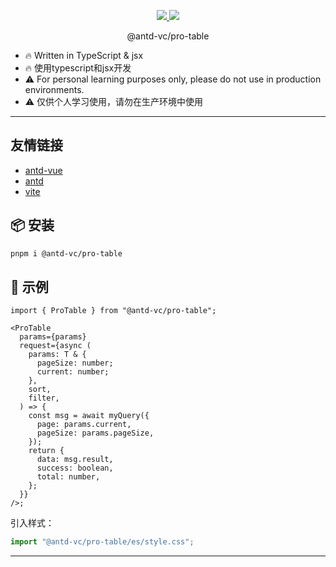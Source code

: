 <p align="center">
  <a href="https://www.npmjs.org/package/@antd-vc/pro-table">
    <img src="https://img.shields.io/npm/v/@antd-vc/pro-table.svg">
  </a>
  <a href="https://npmcharts.com/compare/@antd-vc/pro-table?minimal=true">
    <img src="https://img.shields.io/npm/dm/@antd-vc/pro-table.svg">
  </a>
  <br>
</p>

<p align="center">@antd-vc/pro-table</p>

- 🔥 Written in TypeScript & jsx
- 🔥 使用typescript和jsx开发
- ⚠️ For personal learning purposes only, please do not use in production environments.
- ⚠️ 仅供个人学习使用，请勿在生产环境中使用

---

## 友情链接

- [antd-vue](https://github.com/VueComponent/ant-design-vue)
- [antd](https://github.com/ant-design/ant-design)
- [vite](https://github.com/vitejs/vite)

## 📦 安装

```bash
pnpm i @antd-vc/pro-table
```

## 🔨 示例

```tsx
import { ProTable } from "@antd-vc/pro-table";

<ProTable
  params={params}
  request={async (
    params: T & {
      pageSize: number;
      current: number;
    },
    sort,
    filter,
  ) => {
    const msg = await myQuery({
      page: params.current,
      pageSize: params.pageSize,
    });
    return {
      data: msg.result,
      success: boolean,
      total: number,
    };
  }}
/>;
```

引入样式：

```jsx
import "@antd-vc/pro-table/es/style.css";
```

---
